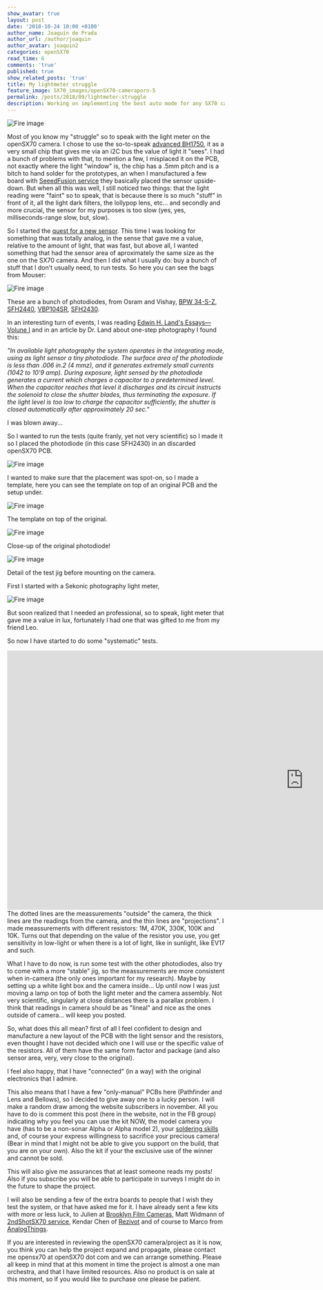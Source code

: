 ```yaml
---
show_avatar: true
layout: post
date: '2018-10-24 10:00 +0100'
author_name: Joaquín de Prada
author_url: /author/joaquin
author_avatar: joaquin2
categories: openSX70
read_time: 6
comments: 'true'
published: true
show_related_posts: 'true'
title: My lightmeter struggle
feature_image: SX70_images/openSX70-cameraporn-5
permalink: /posts/2018/09/lightmeter-struggle
description: Working on implementing the best auto mode for any SX70 camera
---
```

![Fire image]({{site.url}}/{{site.baseurl}}img/2018/10/light-meter-tests-08.jpg)

Most of you know my "struggle" so to speak with the light meter on the openSX70 camera.
I chose to use the so-to-speak [advanced BH1750](https://opensx70.com/posts/2018/02/aladdin-lightmeter-demo), it as a very small chip that gives me via an i2C bus the value of light it "sees".
I had a bunch of problems with that, to mention a few, I misplaced it on the PCB, not exactly where the light "window" is, the chip has a .5mm pitch and is a bitch to hand solder for the prototypes, an when I manufactured a few board with [SeeedFusion service](https://www.seeedstudio.io/prototype-pcb-assembly.html?gclid=Cj0KCQjwsMDeBRDMARIsAKrOP7EcVVMIP6kW2ImJX65pji9F4KchNQ1wog94thQ8FvV0CL3aWyXcdY4aAr5_EALw_wcB) they basically placed the sensor upside-down.
But when all this was well, I still noticed two things: that the light reading were "faint" so to speak, that is because there is so much "stuff" in front of it, all the light dark filters, the lollypop lens, etc... and secondly and more crucial, the sensor for my purposes is too slow (yes, yes, milliseconds-range slow, but, slow).

So I started the [quest for a new sensor](https://opensx70.com/posts/2018/10/photodiode). This time I was looking for something that was totally analog, in the sense that gave me a value, relative to the amount of light, that was fast, but above all, I wanted something that had the sensor area of aproximately the same size as the one on the SX70 camera.
And then I did what I usually do: buy a bunch of stuff that I don't usually need, to run tests. So here you can see the bags from Mouser:

![Fire image]({{site.url}}/{{site.baseurl}}img/2018/10/light-meter-tests-09.jpg)

These are a bunch of photodiodes, from Osram and Vishay, 
[BPW 34-S-Z](https://media.osram.info/media/resource/hires/osram-dam-2495869/BPW%2034%20S%20E9601.pdf), 
[SFH2440](https://www.mouser.com/ds/2/311/SFH%202440-920876.pdf), 
[VBP104SR](https://www.vishay.com/docs/81170/vbp104sr.pdf), 
[SFH2430](https://www.osram.com/media/resource/hires/osram-dam-2496025/SFH%202430.pdf).

In an interesting turn of events, I was reading [Edwin H. Land's Essays—Volune I](https://www.amazon.com/Edwin-H-Lands-Essays-Set/dp/0892081708) and in an article by Dr. Land about one-step photography I found this:
 
*"In available light photography the system operates in the integrating mode, using as light sensor a
tiny photodiode. The surface area of the photodiode is less than .006 in.2 (4 mmz), and it generates extremely
small currents (1042 to 10'9 amp). During exposure, light sensed by the photodiode generates a current
which charges a capacitor to a predetermined level. When the capacitor reaches that level it discharges and
its circuit instructs the solenoid to close the shutter blades, thus terminating the exposure. If the light level
is too low to charge the capacitor sufficiently, the shutter is closed automatically after approximately 20 sec."*

I was blown away...

So I wanted to run the tests (quite franly, yet not very scientific) so I made it so I placed the photodiode (in this case SFH2430) in an discarded openSX70 PCB.

![Fire image]({{site.url}}/{{site.baseurl}}img/2018/10/light-meter-tests-04.jpg)

I wanted to make sure that the placement was spot-on, so I made a template, here you can see the template on top of an original PCB and the setup under.

![Fire image]({{site.url}}/{{site.baseurl}}img/2018/10/light-meter-tests-02.jpg)

The template on top of the original.

![Fire image]({{site.url}}/{{site.baseurl}}img/2018/10/light-meter-tests-03.jpg)

Close-up of the original photodiode!

![Fire image]({{site.url}}/{{site.baseurl}}img/2018/10/light-meter-tests-05.jpg)

Detail of the test jig before mounting on the camera.

First I started with a Sekonic photography light meter,

![Fire image]({{site.url}}/{{site.baseurl}}img/2018/10/light-meter-tests-06.jpg)

But soon realized that I needed an professional, so to speak, light meter that gave me a value in lux, fortunately I had one that was gifted to me from my friend Leo.

So now I have started to do some "systematic" tests.

<iframe width="1372" height="600" seamless frameborder="0" scrolling="no" src="https://docs.google.com/spreadsheets/d/e/2PACX-1vRnNIiVsXyOoSa0Ry48K5Z2HXiGQFoCyWRNSfykkjGQKLSZFSFCm9xF4py3Boj9-oWJKaxFYEu9C3l6/pubchart?oid=562815799&amp;format=interactive"></iframe>
The dotted lines are the meassurements "outside" the camera, the thick lines are the readings from the camera, and the thin lines are "projections". 
I made meassurements with different resistors: 1M, 470K, 330K, 100K and 10K. 
Turns out that depending on the value of the resistor you use, you get sensitivity in low-light or when there is a lot of light, like in sunlight, like EV17 and such.

What I have to do now, is run some test with the other photodiodes, also try to come with a more "stable" jig, so the meassurements are more consistent when in-camera (the only ones important for my research). Maybe by setting up a white light box and the camera inside...
Up until now I was just moving a lamp on top of both the light meter and the camera assembly. Not very scientific, singularly at close distances there is a parallax problem.
I think that readings in camera should be as "lineal" and nice as the ones outside of camera... will keep you posted.

So, what does this all mean? first of all I feel confident to design and manufacture a new layout of the PCB with the light sensor and the resistors, even thought I have not decided which one I will use or the specific value of the resistors. 
All of them have the same form factor and package (and also sensor area, very, very close to the original).

I feel also happy, that I have "connected" (in a way) with the original electronics that I admire.

This also means that I have a few "only-manual" PCBs here (Pathfinder and Lens and Bellows), so I decided to give away one to a lucky person. I will make a random draw among the website subscribers in november. 
All you have to do is comment this post (here in the website, not in the FB group) indicating why you feel you can use the kit NOW, the model camera you have (has to be a non-sonar Alpha or Alpha model 2), 
your [soldering skills](https://youtu.be/3Fl2U9cJ5ew) and, of course your express willingness to sacrifice your precious camera! (Bear in mind that I might not be able to give you support on the build, that you are on your own). Also the kit if your the exclusive use of the winner and cannot be sold.

This will also give me assurances that at least someone reads my posts! 
Also if you subscribe you will be able to participate in surveys I might do in the future to shape the project.

I will also be sending a few of the extra boards to people that I wish they test the system, or that have asked me for it. I have already sent a few kits with more or less luck, to Julien at [Brooklyn Film Cameras](http://www.brooklynfilmcamera.com/cameras/), Matt Widmann of [2ndShotSX70 service](http://2ndshotsx70.blogspot.com/), Kendar Chen of [Rezivot](https://www.rezivot.com/) and of course to Marco from [AnalogThings](https://opensx70.com/posts/2018/09/live-build).

If you are interested in reviewing the openSX70 camera/project as it is now, you think you can help the project expand and propagate, please contact me opensx70 at openSX70 dot com and we can arrange something. 
Please all keep in mind that at this moment in time the project is almost a one man orchestra, and that I have limited resources. Also no product is on sale at this moment, so if you would like to purchase one please be patient.


